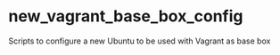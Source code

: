 new_vagrant_base_box_config
===========================

Scripts to configure a new Ubuntu to be used with Vagrant as base box
